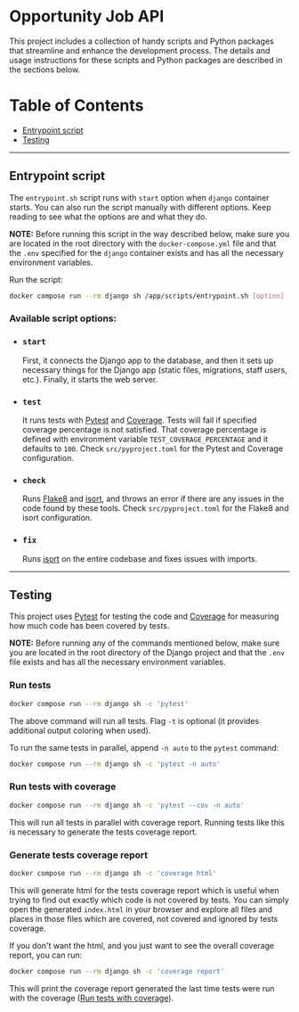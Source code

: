 # Opportunity Job API

This project includes a collection of handy scripts and Python
packages that streamline and enhance the development process.
The details and usage instructions for these scripts and Python
packages are described in the sections below.

Table of Contents
=================

* [Entrypoint script](#entrypoint-script)
* [Testing](#testing)

---

## Entrypoint script

The `entrypoint.sh` script runs with `start` option when
`django` container starts.
You can also run the script manually with different options.
Keep reading to see what the options are and what they do.

**NOTE:** Before running this script in the way described below,
make sure you are located in the root directory with the
`docker-compose.yml` file and that the `.env` specified for the
`django` container exists and has all the necessary environment
variables.

Run the script:

```bash
docker compose run --rm django sh /app/scripts/entrypoint.sh [option]
```

### Available script options:

- ### `start`

  First, it connects the Django app to the database, and then
  it sets up necessary things for the Django app (static files,
  migrations, staff users, etc.).
  Finally, it starts the web server.

- ### `test`

  It runs tests with [Pytest](https://docs.pytest.org/) and
  [Coverage](https://coverage.readthedocs.io/).
  Tests will fail if specified coverage percentage is not
  satisfied.
  That coverage percentage is defined with environment variable
  `TEST_COVERAGE_PERCENTAGE` and it defaults to `100`.
  Check `src/pyproject.toml` for the Pytest and Coverage configuration.

- ### `check`

  Runs [Flake8](https://flake8.pycqa.org/) and
  [isort](https://pycqa.github.io/isort/), and throws an error if
  there are any issues in the code found by these tools.
  Check `src/pyproject.toml` for the Flake8 and isort configuration.

- ### `fix`

  Runs [isort](https://pycqa.github.io/isort/) on the entire codebase and fixes issues with imports.

---

## Testing

This project uses [Pytest](https://docs.pytest.org/) for testing the
code and [Coverage](https://coverage.readthedocs.io/) for measuring
how much code has been covered by tests.

**NOTE:** Before running any of the commands mentioned below,
make sure you are located in the root directory of the Django
project and that the `.env` file exists and has all the necessary
environment variables.

### Run tests

```bash
docker compose run --rm django sh -c 'pytest'
```

The above command will run all tests.
Flag `-t` is optional (it provides additional output coloring when used).

To run the same tests in parallel, append `-n auto` to the `pytest` command:

```bash
docker compose run --rm django sh -c 'pytest -n auto'
```

### Run tests with coverage

```bash
docker compose run --rm django sh -c 'pytest --cov -n auto'
```

This will run all tests in parallel with coverage report.
Running tests like this is necessary to generate the tests coverage
report.

### Generate tests coverage report

```bash
docker compose run --rm django sh -c 'coverage html'
```

This will generate html for the tests coverage report which is useful when
trying to find out exactly which code is not covered by tests.
You can simply open the generated `index.html` in your browser and explore
all files and places in those files which are covered, not covered and
ignored by tests coverage.

If you don't want the html, and you just want to see the overall coverage
report, you can run:

```bash
docker compose run --rm django sh -c 'coverage report'
```

This will print the coverage report generated the last time tests were run
with the coverage ([Run tests with coverage](#run-tests-with-coverage)).
